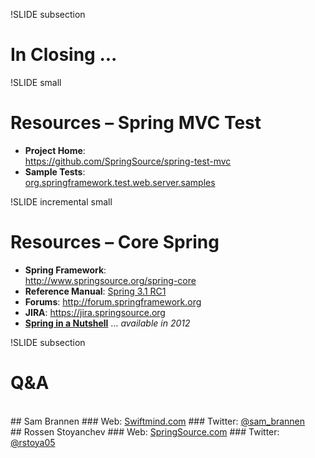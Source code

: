 !SLIDE subsection
# In Closing ...

!SLIDE small
# Resources – Spring MVC Test

* __Project Home__:<br /><a href="https://github.com/SpringSource/spring-test-mvc">https://github.com/SpringSource/spring-test-mvc</a>
* __Sample Tests__:<br /><a href="https://github.com/SpringSource/spring-test-mvc/tree/master/src/test/java/org/springframework/test/web/server/samples">org.springframework.test.web.server.samples</a>

!SLIDE incremental small
# Resources – Core Spring

* __Spring Framework__:<br /><a href="http://www.springsource.org/spring-core">http://www.springsource.org/spring-core</a>
* __Reference Manual__: <a href="http://static.springsource.org/spring/docs/3.1.0.RC1/spring-framework-reference/html/">Spring 3.1 RC1</a>
* __Forums__: <a href="http://forum.springframework.org">http://forum.springframework.org</a>
* __JIRA__: <a href="https://jira.springsource.org">https://jira.springsource.org</a>
* __<a href="http://shop.oreilly.com/product/9780596801946.do">Spring in a Nutshell</a>__ … _available in 2012_

!SLIDE subsection
# Q&A
<br />
## Sam Brannen
### Web: <a href="http://www.swiftmind.com">Swiftmind.com</a>
### Twitter: <a href="http://twitter.com/sam_brannen">@sam_brannen</a>
<br />
## Rossen Stoyanchev
### Web: <a href="http://www.springsource.com">SpringSource.com</a>
### Twitter: <a href="http://twitter.com/rstoya05">@rstoya05</a>
